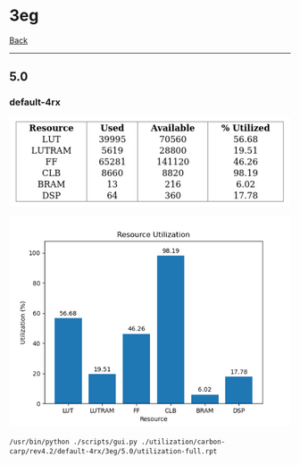 # 3eg

[Back](<../rev4.2.md>)

---

## 5.0
### default-4rx

<p align="center">
	<img src="../../../../images/carbon-carp/rev4.2/default-4rx/3eg/5.0/table.jpg" />
</p>

<p align="center">
	<img src="../../../../images/carbon-carp/rev4.2/default-4rx/3eg/5.0/graph.png" />
</p>

`/usr/bin/python ./scripts/gui.py ./utilization/carbon-carp/rev4.2/default-4rx/3eg/5.0/utilization-full.rpt`

